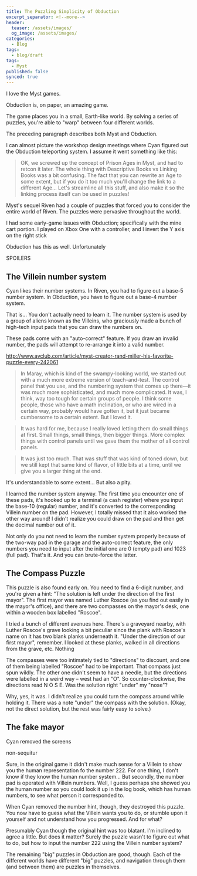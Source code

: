 ```yaml
---
title: The Puzzling Simplicity of Obduction
excerpt_separator: <!--more-->
header:
  teaser: /assets/images/
  og_image: /assets/images/
categories:
  - Blog
tags:
  - blog/draft
tags:
  - Myst
published: false
synced: true
---
```

I love the Myst games.

Obduction is, on paper, an amazing game.

The game places you in a small, Earth-like world. By solving a series of puzzles, you're able to "warp" between four different worlds.

The preceding paragraph describes both Myst and Obduction. 

I can almost picture the workshop design meetings where Cyan figured out the Obduction teleporting system. I assume it went something like this:

> OK, we screwed up the concept of Prison Ages in Myst, and had to retcon it later. The whole thing with Descriptive Books vs Linking Books was a bit confusing. The fact that you can rewrite an Age to some extent, but if you do it too much you'll change the link to a different Age... Let's streamline all this stuff, and also make it so the linking process itself can be used in puzzles!


Myst's sequel Riven had a couple of puzzles that forced you to consider the entire world of Riven. The puzzles were pervasive throughout the world.


I had some early-game issues with Obduction; specifically with the mine cart portion. I played on Xbox One with a controller, and I invert the Y axis on the right stick


Obduction has this as well. Unfortunately


SPOILERS

The Villein number system
-------------------------

Cyan likes their number systems. In Riven, you had to figure out a base-5 number system. In Obduction, you have to figure out a base-4 number system.

That is... You don't actually need to learn it. The number system is used by a group of aliens known as the Villeins, who graciously made a bunch of high-tech input pads that you can draw the numbers on.

These pads come with an "auto-correct" feature. If you draw an invalid number, the pads will attempt to re-arrange it into a valid number.

http://www.avclub.com/article/myst-creator-rand-miller-his-favorite-puzzle-every-242061

> In Maray, which is kind of the swampy-looking world, we started out with a much more extreme version of teach-and-test. The control panel that you use, and the numbering system that comes up there—it was much more sophisticated, and much more complicated. It was, I think, way too tough for certain groups of people. I think some people, those who have a math inclination, or who are wired in a certain way, probably would have gotten it, but it just became cumbersome to a certain extent. But I loved it.

> It was hard for me, because I really loved letting them do small things at first. Small things, small things, then bigger things. More complex things with control panels until we gave them the mother of all control panels.

> It was just too much. That was stuff that was kind of toned down, but we still kept that same kind of flavor, of little bits at a time, until we give you a larger thing at the end.

It's understandable to some extent... But also a pity.

I learned the number system anyway. The first time you encounter one of these pads, it's hooked up to a terminal (a cash register) where you input the base-10 (regular) number, and it's converted to the corresponding Villein number on the pad. However, I totally missed that it also worked the other way around! I didn't realize you could draw on the pad and then get the decimal number out of it.

Not only do you not need to learn the number system properly because of the two-way pad in the garage and the auto-correct feature, the only numbers you need to input after the initial one are 0 (empty pad) and 1023 (full pad). That's it. And you can brute-force the latter.


The Compass Puzzle
------------------

This puzzle is also found early on. You need to find a 6-digit number, and you're given a hint: "The solution is left under the direction of the first mayor". The first mayor was named Luther Roscoe (as you find out easily in the mayor's office), and there are two compasses on the mayor's desk, one within a wooden box labelled "Roscoe".

I tried a bunch of different avenues here. There's a graveyard nearby, with Luther Roscoe's grave looking a bit peculiar since the plank with Roscoe's name on it has two blank planks underneath it. "Under the direction of our first mayor", remember. I looked at these planks, walked in all directions from the grave, etc. Nothing

The compasses were too intimately tied to "directions" to discount, and one of them being labelled "Roscoe" had to be important. That compass just spun wildly. The other one didn't seem to have a needle, but the directions were labelled in a weird way – west had an "O". So counter-clockwise, the directions read N O S E. Was the solution right "under" my "nose"?

Why, yes, it was. I didn't realize you could turn the compass around while holding it. There was a note "under" the compass with the solution. (Okay, not the direct solution, but the rest was fairly easy to solve.)

The fake mayor
--------------

Cyan removed the screens

non-sequitur

Sure, in the original game it didn't make much sense for a Villein to show you the human representation fo the number 222. For one thing, I don't know if they know the human number system... But secondly, the number pad is operated with Villein numbers. Well, I guess perhaps she showed you the human number so you could look it up in the log book, which has human numbers, to see what person it corresponded to.

When Cyan removed the number hint, though, they destroyed this puzzle. You now have to guess what the Villein wants you to do, or stumble upon it yourself and not understand how you progressed. And for what?

Presumably Cyan though the original hint was too blatant. I'm inclined to agree a little. But does it matter? Surely the puzzle wasn't to figure out what to do, but how to input the number 222 using the Villein number system?


The remaining "big" puzzles in Obduction are good, though. Each of the different worlds have different "big" puzzles, and navigation through them (and between them) are puzzles in themselves.
